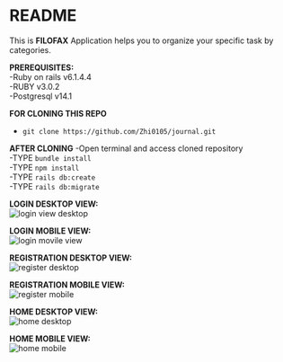 # README

This is **FILOFAX** Application helps you to organize your specific task by categories.

**PREREQUISITES:** <br/>
  -Ruby on rails v6.1.4.4 <br/>
  -RUBY v3.0.2 <br/>
  -Postgresql v14.1 <br/>
  
  
**FOR CLONING THIS REPO** <br />
  - `git clone https://github.com/Zhi0105/journal.git` <br />

**AFTER CLONING**
  -Open terminal and access cloned repository <br />
  -TYPE `bundle install` <br/>
  -TYPE `npm install` <br/>
  -TYPE `rails db:create` <br/>
  -TYPE `rails db:migrate`
  


  **LOGIN DESKTOP VIEW:** <br/>
  ![login view desktop](https://scontent.xx.fbcdn.net/v/t1.15752-9/s843x403/274002111_954176475301679_5607417632274335232_n.jpg?_nc_cat=106&ccb=1-5&_nc_sid=aee45a&_nc_ohc=CKM2IPW7a44AX9aLp_B&_nc_ad=z-m&_nc_cid=0&_nc_ht=scontent.xx&oh=03_AVK0xdSRHAwhOJI-jCcqFmOZGbfuHKE_G2pL8je_V4jA2g&oe=62331273)

  **LOGIN MOBILE VIEW:** <br/>
  ![login movile view](https://scontent.xx.fbcdn.net/v/t1.15752-9/s480x480/272628585_522202699194085_3838325129411484105_n.jpg?_nc_cat=106&ccb=1-5&_nc_sid=aee45a&_nc_ohc=2NDYcuLXt5AAX97WJoc&_nc_ad=z-m&_nc_cid=0&_nc_ht=scontent.xx&oh=03_AVJjmLdBkSzkYRkD6I2juvQjV4Rr7d2LiK_QTIGcYIwKjA&oe=6233B145)
  
  **REGISTRATION DESKTOP VIEW:** <br/>
  ![register desktop](https://scontent.xx.fbcdn.net/v/t1.15752-9/p403x403/272690173_3192424174306013_2012495281327035269_n.jpg?_nc_cat=103&ccb=1-5&_nc_sid=aee45a&_nc_ohc=tNKensF6ABsAX95UsPH&_nc_ad=z-m&_nc_cid=0&_nc_ht=scontent.xx&oh=03_AVJm6pHUF7kqhxS-Ol2zB4APiszxmjLNL4ENM9wa-sogbQ&oe=6230FC76)
  
  **REGISTRATION MOBILE VIEW:** <br/>
  ![register mobile](https://scontent.xx.fbcdn.net/v/t1.15752-9/s480x480/272835714_490490179158021_3323419077240876948_n.jpg?_nc_cat=110&ccb=1-5&_nc_sid=aee45a&_nc_ohc=INjsfrnpfq0AX_9TMu2&_nc_ad=z-m&_nc_cid=0&_nc_ht=scontent.xx&oh=03_AVJaJxY48dORk0DPiL3TvD83-rmhq_OAZP6JaE0FcaARew&oe=62340FEB)
  
  **HOME DESKTOP VIEW:** <br/>
  ![home desktop](https://scontent.xx.fbcdn.net/v/t1.15752-9/p403x403/272800628_658230148649234_9058099893166957980_n.jpg?_nc_cat=105&ccb=1-5&_nc_sid=aee45a&_nc_ohc=5i70FhcbeQYAX-v-Ek_&_nc_ad=z-m&_nc_cid=0&_nc_ht=scontent.xx&oh=03_AVKat8SknMFldGyFTrBdueD67Dt39T_NkiXEqb8xDMNUhQ&oe=6233E40A)
  
  **HOME MOBILE VIEW:** <br/>
  ![home mobile](https://scontent.xx.fbcdn.net/v/t1.15752-9/p320x320/272884005_472646567649854_6271949361483680961_n.jpg?_nc_cat=104&ccb=1-5&_nc_sid=aee45a&_nc_ohc=3qpVN2u3o5QAX86CSd8&_nc_ad=z-m&_nc_cid=0&_nc_ht=scontent.xx&oh=03_AVIznT5HvPGWjhNznWAA3HRzBffB27FHb6rkN9k664hmJA&oe=6231606D)
  
  
